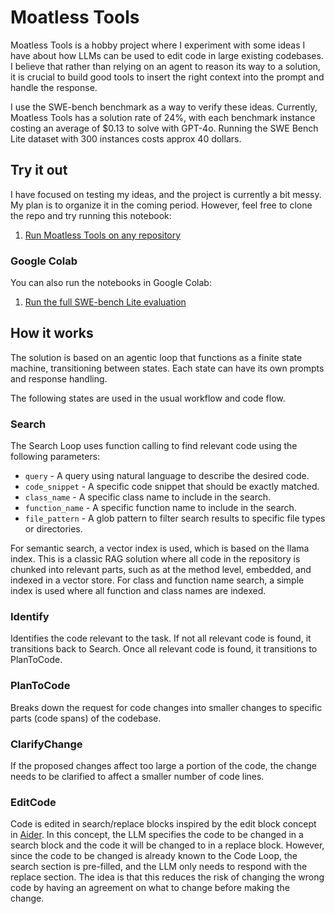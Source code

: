 # Moatless Tools
Moatless Tools is a hobby project where I experiment with some ideas I have about how LLMs can be used to edit code in large existing codebases. I believe that rather than relying on an agent to reason its way to a solution, it is crucial to build good tools to insert the right context into the prompt and handle the response.

I use the SWE-bench benchmark as a way to verify these ideas. Currently, Moatless Tools has a solution rate of 24%, with each benchmark instance costing an average of $0.13 to solve with GPT-4o. Running the SWE Bench Lite dataset with 300 instances costs approx 40 dollars.

## Try it out
I have focused on testing my ideas, and the project is currently a bit messy. My plan is to organize it in the coming period. However, feel free to clone the repo and try running this notebook:

1. [Run Moatless Tools on any repository](notebooks/00_index_and_run.ipynb)

### Google Colab
You can also run the notebooks in Google Colab:

1. [Run the full SWE-bench Lite evaluation](https://colab.research.google.com/drive/15RpSjdprf9lcaP0oqKsuYfZl1c3kVB_t?usp=sharing)

## How it works
The solution is based on an agentic loop that functions as a finite state machine, transitioning between states. Each state can have its own prompts and response handling.

The following states are used in the usual workflow and code flow.

### Search
The Search Loop uses function calling to find relevant code using the following parameters:

 * `query` - A query using natural language to describe the desired code.
 * `code_snippet` - A specific code snippet that should be exactly matched.
 * `class_name` - A specific class name to include in the search.
 * `function_name` - A specific function name to include in the search.
 * `file_pattern` - A glob pattern to filter search results to specific file types or directories.

For semantic search, a vector index is used, which is based on the llama index. This is a classic RAG solution where all code in the repository is chunked into relevant parts, such as at the method level, embedded, and indexed in a  vector store. For class and function name search, a simple index is used where all function and class names are indexed.

### Identify
Identifies the code relevant to the task. If not all relevant code is found, it transitions back to Search. Once all relevant code is found, it transitions to PlanToCode.

### PlanToCode
Breaks down the request for code changes into smaller changes to specific parts (code spans) of the codebase.

### ClarifyChange
If the proposed changes affect too large a portion of the code, the change needs to be clarified to affect a smaller number of code lines.

### EditCode
Code is edited in search/replace blocks inspired by the edit block concept in [Aider](https://aider.chat/docs/benchmarks.html). In this concept, the LLM specifies the code to be changed in a search block and the code it will be changed to in a replace block. However, since the code to be changed is already known to the Code Loop, the search section is pre-filled, and the LLM only needs to respond with the replace section. The idea is that this reduces the risk of changing the wrong code by having an agreement on what to change before making the change.

